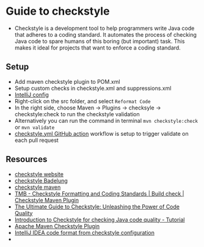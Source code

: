 # Guide to checkstyle

* Checkstyle is a development tool to help programmers write Java code that adheres to a coding standard. It automates
  the process of checking Java code to spare humans of this boring (but important) task. This makes it ideal for
  projects that want to enforce a coding standard.

## Setup
* Add maven checkstyle plugin to POM.xml
* Setup custom checks in checkstyle.xml and suppressions.xml
* [IntelliJ config](https://stackoverflow.com/a/35273850/7673215)
* Right-click on the src folder, and select `Reformat Code`
* In the right side, choose Maven -> Plugins -> checksyle -> checkstyle:check to run the checkstyle validation
* Alternatively you can run the command in terminal `mvn checkstyle:check` or `mvn validate`
* [checkstyle.yml GitHub action](./../.github/workflows/checkstyle.yml) workflow is setup to trigger validate on each pull request

## Resources

* [checkstyle website](https://checkstyle.sourceforge.io/index.html)
* [checkstyle Badelung](https://www.baeldung.com/checkstyle-java)
* [checkstyle maven](https://central.sonatype.com/artifact/org.apache.maven.plugins/maven-checkstyle-plugin)
* [TMB - Checkstyle Formatting and Coding Standards | Build check | Checkstyle Maven Plugin](https://www.youtube.com/watch?v=mvI9d8rH4IY)
* [The Ultimate Guide to Checkstyle: Unleashing the Power of Code Quality](https://medium.com/@rahul.gite11/checkstyle-all-you-need-to-know-5b6e7a37072a)
* [Introduction to Checkstyle for checking Java code quality - Tutorial](https://www.vogella.com/tutorials/Checkstyle/article.html#checkstyle-maven-plugin)
* [Apache Maven Checkstyle Plugin](https://maven.apache.org/plugins/maven-checkstyle-plugin/index.html)
* [IntelliJ IDEA code format from checkstyle configuration](https://stackoverflow.com/questions/14539313/intellij-idea-code-format-from-checkstyle-configuration?rq=4)
* 